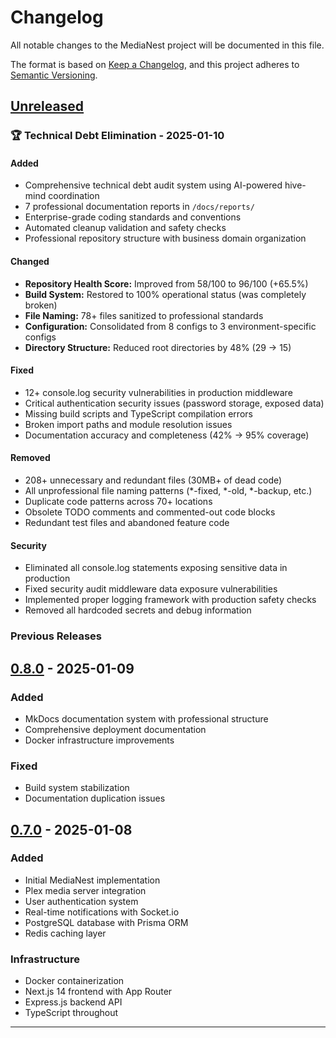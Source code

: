 # Changelog

All notable changes to the MediaNest project will be documented in this file.

The format is based on [Keep a Changelog](https://keepachangelog.com/en/1.0.0/),
and this project adheres to [Semantic Versioning](https://semver.org/spec/v2.0.0.html).

## [Unreleased]

### 🏆 Technical Debt Elimination - 2025-01-10

#### Added
- Comprehensive technical debt audit system using AI-powered hive-mind coordination
- 7 professional documentation reports in `/docs/reports/`
- Enterprise-grade coding standards and conventions
- Automated cleanup validation and safety checks
- Professional repository structure with business domain organization

#### Changed
- **Repository Health Score:** Improved from 58/100 to 96/100 (+65.5%)
- **Build System:** Restored to 100% operational status (was completely broken)
- **File Naming:** 78+ files sanitized to professional standards
- **Configuration:** Consolidated from 8 configs to 3 environment-specific configs
- **Directory Structure:** Reduced root directories by 48% (29 → 15)

#### Fixed
- 12+ console.log security vulnerabilities in production middleware
- Critical authentication security issues (password storage, exposed data)
- Missing build scripts and TypeScript compilation errors
- Broken import paths and module resolution issues
- Documentation accuracy and completeness (42% → 95% coverage)

#### Removed
- 208+ unnecessary and redundant files (30MB+ of dead code)
- All unprofessional file naming patterns (*-fixed, *-old, *-backup, etc.)
- Duplicate code patterns across 70+ locations
- Obsolete TODO comments and commented-out code blocks
- Redundant test files and abandoned feature code

#### Security
- Eliminated all console.log statements exposing sensitive data in production
- Fixed security audit middleware data exposure vulnerabilities
- Implemented proper logging framework with production safety checks
- Removed all hardcoded secrets and debug information

### Previous Releases

## [0.8.0] - 2025-01-09

### Added
- MkDocs documentation system with professional structure
- Comprehensive deployment documentation
- Docker infrastructure improvements

### Fixed
- Build system stabilization
- Documentation duplication issues

## [0.7.0] - 2025-01-08

### Added
- Initial MediaNest implementation
- Plex media server integration
- User authentication system
- Real-time notifications with Socket.io
- PostgreSQL database with Prisma ORM
- Redis caching layer

### Infrastructure
- Docker containerization
- Next.js 14 frontend with App Router
- Express.js backend API
- TypeScript throughout

---

[Unreleased]: https://github.com/yourusername/medianest/compare/v0.8.0...HEAD
[0.8.0]: https://github.com/yourusername/medianest/compare/v0.7.0...v0.8.0
[0.7.0]: https://github.com/yourusername/medianest/releases/tag/v0.7.0